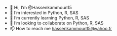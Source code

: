- 👋 Hi, I’m @Hassenkammoun15
- 👀 I’m interested in Python, R, SAS
- 🌱 I’m currently learning Python, R, SAS
- 💞️ I’m looking to collaborate on Python, R, SAS
- 📫 How to reach me hassenkammoun15@yahoo.fr

<!---
Hassenkammoun15/Hassenkammoun15 is a ✨ special ✨ repository because its `README.md` (this file) appears on your GitHub profile.
You can click the Preview link to take a look at your changes.
--->
